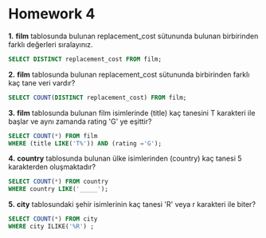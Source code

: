 # Homework 4 
**1.** **film** tablosunda bulunan replacement_cost sütununda bulunan birbirinden farklı değerleri sıralayınız.
```sql
SELECT DISTINCT replacement_cost FROM film;
```
**2.** **film** tablosunda bulunan replacement_cost sütununda birbirinden farklı kaç tane veri vardır? 
 
```sql
SELECT COUNT(DISTINCT replacement_cost) FROM film;
```
**3.** **film** tablosunda bulunan film isimlerinde (title) kaç tanesini T karakteri ile başlar ve aynı zamanda rating 'G' ye eşittir?
 
 ```sql
 SELECT COUNT(*) FROM film
WHERE (title LIKE('T%')) AND (rating ='G');
 ```
**4.** **country** tablosunda bulunan ülke isimlerinden (country) kaç tanesi 5 karakterden oluşmaktadır?
 
 ```sql
SELECT COUNT(*) FROM country
WHERE country LIKE('_____');
 ```
**5.** **city** tablosundaki şehir isimlerinin kaç tanesi 'R' veya r karakteri ile biter?
 ```sql
SELECT COUNT(*) FROM city
WHERE city ILIKE('%R') ;
 ```
 